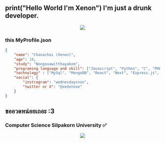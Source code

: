<h2>print("Hello World I'm Xenon") I'm just a drunk developer.</h2>

<p align="center">
    <img src="https://lanyard.cnrad.dev/api/628826650972258344"/>
</p>

### this MyProfile.json

```json
{
    "name": "Chanachai (Xenon)",
    "age": 18,
    "study": "Nongsuawitthayakom",
    "programing language and skill": ["Javascript", "Python", "C", "PHP", "HTML", "CSS"],
    "technology" : ["MySql", "MongoDB", "React", "Next", "Express.js", "Bootstrap", "TailwindCSS", "Discord.js"],
    "social": {
        "instragram": "wednesdaysnon",
        "twitter or X": "@xedotexe"
    }
}
```
<h2>ขออวดหน่อยเถอะ :3</h2>
<h3>Computer Science Silpakorn University ✅</h3>
<p align="center">
    <img src="https://cdn.discordapp.com/attachments/941169073146966016/1335175410442440825/image.png?ex=679f3680&is=679de500&hm=a3bdf1964bd9080c078bb999799b48c2ed7ba48c5e692d3c908380cd69f8475a&"/>
</p>
